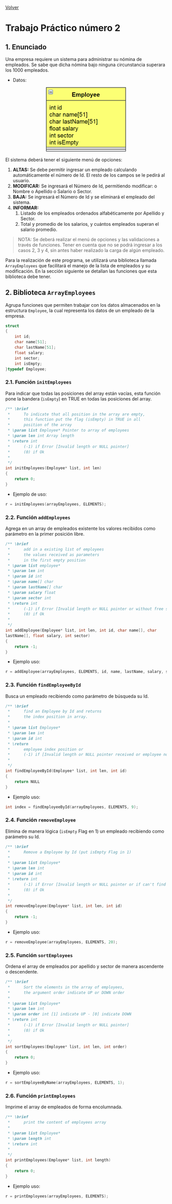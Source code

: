 [Volver](../README.md)
# Trabajo Práctico número 2
## 1. Enunciado
Una empresa requiere un sistema para administrar su nómina de empleados. Se sabe que dicha nómina bajo ninguna circunstancia superara los 1000 empleados.

* Datos:
<p style="max-width: 250px; display:block; margin:auto;">
    <img src="../.github/img/employee.png">
</p>

El sistema deberá tener el siguiente menú de opciones:
1. __ALTAS:__ Se debe permitir ingresar un empleado calculando automáticamente el número de Id. El resto de los campos se le pedirá al usuario.
1. __MODIFICAR:__ Se ingresará el Número de Id, permitiendo modificar: o Nombre o Apellido o Salario o Sector.
1. __BAJA:__ Se ingresará el Número de Id y se eliminará el empleado del sistema.
1. __INFORMAR:__
    1. Listado de los empleados ordenados alfabéticamente por Apellido y Sector.
    1. Total y promedio de los salarios, y cuántos empleados superan el salario promedio.
> NOTA: Se deberá realizar el menú de opciones y las validaciones a través de funciones. Tener en cuenta que no se podrá ingresar a los casos 2, 3 y 4, sin antes haber realizado la carga de algún empleado.

Para la realización de este programa, se utilizará una biblioteca llamada `ArrayEmployees` que facilitará el manejo de la lista de empleados y su modificación. En la sección siguiente se detallan las funciones que esta biblioteca debe tener.
## 2. Biblioteca `ArrayEmployees`
Agrupa funciones que permiten trabajar con los datos almacenados en la estructura `Employee`, la cual representa los datos de un empleado de la empresa.
```c
struct
{
    int id;
    char name[51];
    char lastName[51];
    float salary;
    int sector;
    int isEmpty;
}typedef Employee;
```
### 2.1. Función `initEmployees`
Para indicar que todas las posiciones del array están vacías, esta función pone la bandera (`isEmpty`) en TRUE en todas las posiciones del array.
```c
/** \brief
 *      To indicate that all position in the array are empty,
 *      this function put the flag (isEmpty) in TRUE in all
 *      position of the array
 * \param list Employee* Pointer to array of employees
 * \param len int Array length
 * \return int
 *      (-1) if Error [Invalid length or NULL pointer]
 *      (0) if Ok
 *
 */
int initEmployees(Employee* list, int len)
{
    return 0;
}
```
* Ejemplo de uso:
```c
r = initEmployees(arrayEmployees, ELEMENTS);
```
### 2.2. Función `addEmployees`
Agrega en un array de empleados existente los valores recibidos como parámetro en la primer posición libre.
```c
/** \brief
 *      add in a existing list of employees
 *      the values received as parameters
 *      in the first empty position
 * \param list employee*
 * \param len int
 * \param id int
 * \param name[] char
 * \param lastName[] char
 * \param salary float
 * \param sector int
 * \return int
 *      (-1) if Error [Invalid length or NULL pointer or without free space]
 *      (0) if Ok
 *
 */
int addEmployee(Employee* list, int len, int id, char name[], char
lastName[], float salary, int sector)
{
    return -1;
}
```
* Ejemplo uso:
```c
r = addEmployee(arrayEmployees, ELEMENTS, id, name, lastName, salary, sector);
```
### 2.3. Función `findEmployeeById`
Busca un empleado recibiendo como parámetro de búsqueda su Id.
```c
/** \brief
 *      find an Employee by Id and returns
 *      the index position in array.
 *
 * \param list Employee*
 * \param len int
 * \param id int
 * \return
 *      employee index position or 
 *      (-1) if [Invalid length or NULL pointer received or employee not found]
 *
 */
int findEmployeeById(Employee* list, int len, int id)
{
    return NULL
}
```
* Ejemplo uso:
```c
int index = findEmployeeById(arrayEmployees, ELEMENTS, 9);
```
### 2.4. Función `removeEmployee`
Elimina de manera lógica (`isEmpty` Flag en 1) un empleado recibiendo como parámetro su Id.
```c
/** \brief
 *      Remove a Employee by Id (put isEmpty Flag in 1)
 *
 * \param list Employee*
 * \param len int
 * \param id int
 * \return int
 *      (-1) if Error [Invalid length or NULL pointer or if can't find a employee]
 *      (0) if Ok
 *
 */
int removeEmployee(Employee* list, int len, int id)
{
    return -1;
}
```
* Ejemplo uso:
```c
r = removeEmployee(arrayEmployees, ELEMENTS, 20);
```
### 2.5. Función `sortEmployees`
Ordena el array de empleados por apellido y sector de manera ascendente o descendente.
```c
/** \brief
 *      Sort the elements in the array of employees,
 *      the argument order indicate UP or DOWN order
 *
 * \param list Employee*
 * \param len int
 * \param order int [1] indicate UP - [0] indicate DOWN
 * \return int
 *      (-1) if Error [Invalid length or NULL pointer]
 *      (0) if Ok
 *
 */
int sortEmployees(Employee* list, int len, int order)
{
    return 0;
}
```
* Ejemplo uso:
```c
r = sortEmployeeByName(arrayEmployees, ELEMENTS, 1);
```
### 2.6. Función `printEmployees`
Imprime el array de empleados de forma encolumnada.
```c
/** \brief
 *      print the content of employees array
 *
 * \param list Employee*
 * \param length int
 * \return int
 *
 */
int printEmployees(Employee* list, int length)
{
    return 0;
}
```
* Ejemplo uso:
```c
r = printEmployees(arrayEmployees, ELEMENTS);
```